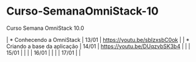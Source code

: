 # Curso-SemanaOmniStack-10
Curso Semana OmniStack 10.0

| * Conhecendo a OmniStack | 13/01 | https://youtu.be/sbIzxsbC0ok |
| * Criando a base da aplicação | 14/01 | https://youtu.be/DUqzvbSK3b4 |
|   | 15/01 |   |
|   | 16/01 |   |
|   | 17/01 |   |
